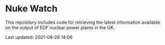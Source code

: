 # Nuke Watch

This repository includes code for retrieving the latest information available on the output of EDF nuclear power plants in the UK.

Last updated: 2021-08-28 14:06